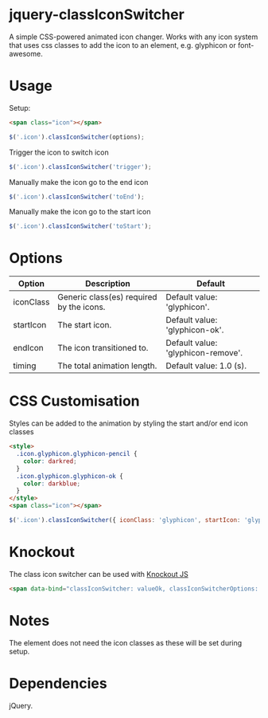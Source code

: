 # jquery-classIconSwitcher
A simple CSS-powered animated icon changer.  Works with any icon system that uses css classes to add the icon to an element, e.g. glyphicon or font-awesome.

# Usage
Setup:
```html
<span class="icon"></span>
```
```javascript
$('.icon').classIconSwitcher(options);
```

Trigger the icon to switch icon
```javascript
$('.icon').classIconSwitcher('trigger');
```

Manually make the icon go to the end icon
```javascript
$('.icon').classIconSwitcher('toEnd');
```

Manually make the icon go to the start icon
```javascript
$('.icon').classIconSwitcher('toStart');
```

# Options
Option|Description|Default
---|---|---
iconClass|Generic class(es) required by the icons.|Default value: 'glyphicon'.
startIcon|The start icon.|Default value: 'glyphicon-ok'.
endIcon|The icon transitioned to.|Default value: 'glyphicon-remove'.
timing|The total animation length.|Default value: 1.0 (s).

# CSS Customisation
Styles can be added to the animation by styling the start and/or end icon classes
```html
<style>
  .icon.glyphicon.glyphicon-pencil {
    color: darkred;
  }
  .icon.glyphicon.glyphicon-ok {
    color: darkblue;
  }
</style>
<span class="icon"></span>
```
```javascript
$('.icon').classIconSwitcher({ iconClass: 'glyphicon', startIcon: 'glyphicon-pencil', endIcon: 'glyphicon-ok' });
```

# Knockout
The class icon switcher can be used with [Knockout JS](http://knockoutjs.com/)
```html
<span data-bind="classIconSwitcher: valueOk, classIconSwitcherOptions: { iconClass: 'glyphicon', startIcon: 'glyphicon-pencil', endIcon: 'glyphicon-ok', timing: 0.3 }"></span>
```

# Notes
The element does not need the icon classes as these will be set during setup.

# Dependencies
jQuery.
